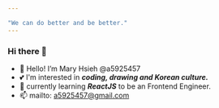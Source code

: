 ```yaml
---

"We can do better and be better."
---
```


### Hi there 👋

- 🐰 Hello! I’m Mary Hsieh @a5925457
- 💕 I'm interested in ***coding, drawing and Korean culture.***
- 💪 currently learning ***ReactJS*** to be an Frontend Engineer.
- 📫 mailto: a5925457@gmail.com

<!--
**a5925457/a5925457** is a ✨ _special_ ✨ repository because its `README.md` (this file) appears on your GitHub profile.
-->
